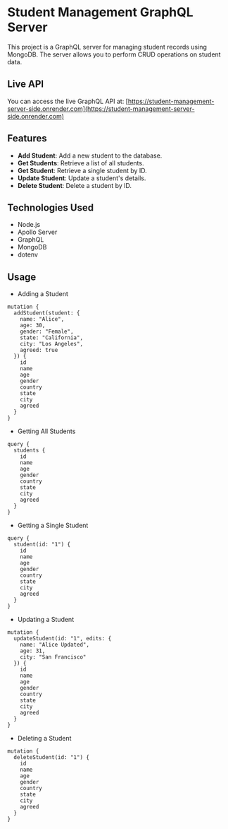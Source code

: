 # Student Management GraphQL Server

This project is a GraphQL server for managing student records using MongoDB. The server allows you to perform CRUD operations on student data.

## Live API

You can access the live GraphQL API at: [https://student-management-server-side.onrender.com](https://student-management-server-side.onrender.com)

## Features

- **Add Student**: Add a new student to the database.
- **Get Students**: Retrieve a list of all students.
- **Get Student**: Retrieve a single student by ID.
- **Update Student**: Update a student's details.
- **Delete Student**: Delete a student by ID.

## Technologies Used

- Node.js
- Apollo Server
- GraphQL
- MongoDB
- dotenv

## Usage

- Adding a Student

```
mutation {
  addStudent(student: {
    name: "Alice",
    age: 30,
    gender: "Female",
    state: "California",
    city: "Los Angeles",
    agreed: true
  }) {
    id
    name
    age
    gender
    country
    state
    city
    agreed
  }
}
```

- Getting All Students

```
query {
  students {
    id
    name
    age
    gender
    country
    state
    city
    agreed
  }
}
```

- Getting a Single Student

```
query {
  student(id: "1") {
    id
    name
    age
    gender
    country
    state
    city
    agreed
  }
}
```

- Updating a Student

```
mutation {
  updateStudent(id: "1", edits: {
    name: "Alice Updated",
    age: 31,
    city: "San Francisco"
  }) {
    id
    name
    age
    gender
    country
    state
    city
    agreed
  }
}
```

- Deleting a Student

```
mutation {
  deleteStudent(id: "1") {
    id
    name
    age
    gender
    country
    state
    city
    agreed
  }
}
```
